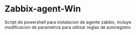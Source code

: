 # Zabbix-agent-Win
Script de powershell para instalacion de agente zabbix, incluye modificacion de parametros para utilizar reglas de autoregistro
